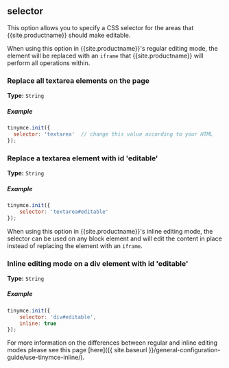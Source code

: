 ## selector

This option allows you to specify a CSS selector for the areas that {{site.productname}} should make editable.

When using this option in {{site.productname}}'s regular editing mode, the element will be replaced with an `iframe` that {{site.productname}} will perform all operations within.

### Replace all textarea elements on the page

**Type:** `String`

##### Example

```js
tinymce.init({
  selector: 'textarea'  // change this value according to your HTML
});
```

### Replace a textarea element with id 'editable'

**Type:** `String`

##### Example

```js
tinymce.init({
    selector: 'textarea#editable'
});
```

When using this option in {{site.productname}}'s inline editing mode, the selector can be used on any block element and will edit the content in place instead of replacing the element with an `iframe`.

### Inline editing mode on a div element with id 'editable'

**Type:** `String`

##### Example

```js
tinymce.init({
    selector: 'div#editable',
    inline: true
});
```

For more information on the differences between regular and inline editing modes please see this page [here]({{ site.baseurl }}/general-configuration-guide/use-tinymce-inline/).
